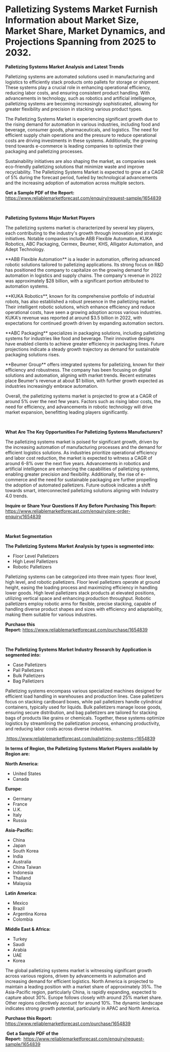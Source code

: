 <p><h1>Palletizing Systems Market Furnish Information about Market Size, Market Share, Market Dynamics, and Projections Spanning from 2025 to 2032.</h1></p><p><strong>Palletizing Systems Market Analysis and Latest Trends</strong></p>
<p><p>Palletizing systems are automated solutions used in manufacturing and logistics to efficiently stack products onto pallets for storage or shipment. These systems play a crucial role in enhancing operational efficiency, reducing labor costs, and ensuring consistent product handling. With advancements in technology, such as robotics and artificial intelligence, palletizing systems are becoming increasingly sophisticated, allowing for greater flexibility and precision in stacking various product types.</p><p>The Palletizing Systems Market is experiencing significant growth due to the rising demand for automation in various industries, including food and beverage, consumer goods, pharmaceuticals, and logistics. The need for efficient supply chain operations and the pressure to reduce operational costs are driving investments in these systems. Additionally, the growing trend towards e-commerce is leading companies to optimize their packaging and palletizing processes.</p><p>Sustainability initiatives are also shaping the market, as companies seek eco-friendly palletizing solutions that minimize waste and improve recyclability. The Palletizing Systems Market is expected to grow at a CAGR of 5% during the forecast period, fueled by technological advancements and the increasing adoption of automation across multiple sectors.</p></p>
<p><strong>Get a Sample PDF of the Report:&nbsp;</strong> <a href="https://www.reliablemarketforecast.com/enquiry/request-sample/1654839?utm_campaign=2457&utm_medium=2&utm_source=Github&utm_content=ia&utm_term=16042025&utm_id=palletizing-systems">https://www.reliablemarketforecast.com/enquiry/request-sample/1654839</a></p>
<p>&nbsp;</p>
<p><strong>Palletizing Systems Major Market Players</strong></p>
<p><p>The palletizing systems market is characterized by several key players, each contributing to the industry's growth through innovation and strategic initiatives. Notable companies include ABB Flexible Automation, KUKA Robotics, ABC Packaging, Cermex, Beumer, KHS, Alligator Automation, and Adept Technology.</p><p>**ABB Flexible Automation** is a leader in automation, offering advanced robotic solutions tailored to palletizing applications. Its strong focus on R&D has positioned the company to capitalize on the growing demand for automation in logistics and supply chains. The company's revenue in 2022 was approximately $28 billion, with a significant portion attributed to automation systems.</p><p>**KUKA Robotics**, known for its comprehensive portfolio of industrial robots, has also established a robust presence in the palletizing market. Their intelligent robotic solutions, which enhance efficiency and reduce operational costs, have seen a growing adoption across various industries. KUKA's revenue was reported at around $3.5 billion in 2022, with expectations for continued growth driven by expanding automation sectors.</p><p>**ABC Packaging** specializes in packaging solutions, including palletizing systems for industries like food and beverage. Their innovative designs have enabled clients to achieve greater efficiency in packaging lines. Future projections indicate a steady growth trajectory as demand for sustainable packaging solutions rises.</p><p>**Beumer Group** offers integrated systems for palletizing, known for their efficiency and robustness. The company has been focusing on digital solutions and automation, aligning with market trends. Recent estimates place Beumer's revenue at about $1 billion, with further growth expected as industries increasingly embrace automation.</p><p>Overall, the palletizing systems market is projected to grow at a CAGR of around 5% over the next few years. Factors such as rising labor costs, the need for efficiency, and advancements in robotic technology will drive market expansion, benefitting leading players significantly.</p></p>
<p>&nbsp;</p>
<p><strong>What Are The Key Opportunities For Palletizing Systems Manufacturers?</strong></p>
<p><p>The palletizing systems market is poised for significant growth, driven by the increasing automation of manufacturing processes and the demand for efficient logistics solutions. As industries prioritize operational efficiency and labor cost reduction, the market is expected to witness a CAGR of around 6-8% over the next five years. Advancements in robotics and artificial intelligence are enhancing the capabilities of palletizing systems, enabling greater precision and flexibility. Additionally, the rise of e-commerce and the need for sustainable packaging are further propelling the adoption of automated palletizers. Future outlook indicates a shift towards smart, interconnected palletizing solutions aligning with Industry 4.0 trends.</p></p>
<p><strong>Inquire or Share Your Questions If Any Before Purchasing This Report:</strong> <a href="https://www.reliablemarketforecast.com/enquiry/pre-order-enquiry/1654839?utm_campaign=2457&utm_medium=2&utm_source=Github&utm_content=ia&utm_term=16042025&utm_id=palletizing-systems">https://www.reliablemarketforecast.com/enquiry/pre-order-enquiry/1654839</a></p>
<p>&nbsp;</p>
<p><strong>Market Segmentation</strong></p>
<p><strong>The Palletizing Systems Market Analysis by types is segmented into:</strong></p>
<p><ul><li>Floor Level Palletizers</li><li>High Level Palletizers</li><li>Robotic Palletizers</li></ul></p>
<p><p>Palletizing systems can be categorized into three main types: floor level, high level, and robotic palletizers. Floor level palletizers operate at ground height, easing the loading process and maximizing efficiency in handling lower goods. High level palletizers stack products at elevated positions, utilizing vertical space and enhancing production throughput. Robotic palletizers employ robotic arms for flexible, precise stacking, capable of handling diverse product shapes and sizes with efficiency and adaptability, making them suitable for various industries.</p></p>
<p><strong>Purchase this Report:&nbsp;</strong><a href="https://www.reliablemarketforecast.com/purchase/1654839?utm_campaign=2457&utm_medium=2&utm_source=Github&utm_content=ia&utm_term=16042025&utm_id=palletizing-systems">https://www.reliablemarketforecast.com/purchase/1654839</a></p>
<p>&nbsp;</p>
<p><strong>The Palletizing Systems Market Industry Research by Application is segmented into:</strong></p>
<p><ul><li>Case Palletizers</li><li>Pail Palletizers</li><li>Bulk Palletizers</li><li>Bag Palletizers</li></ul></p>
<p><p>Palletizing systems encompass various specialized machines designed for efficient load handling in warehouses and production lines. Case palletizers focus on stacking cardboard boxes, while pail palletizers handle cylindrical containers, typically used for liquids. Bulk palletizers manage loose goods, ensuring secure distribution, and bag palletizers are tailored for stacking bags of products like grains or chemicals. Together, these systems optimize logistics by streamlining the palletization process, enhancing productivity, and reducing labor costs across diverse industries.</p></p>
<p><a href="https://www.reliablemarketforecast.com/palletizing-systems-r1654839?utm_campaign=2457&utm_medium=2&utm_source=Github&utm_content=ia&utm_term=16042025&utm_id=palletizing-systems">&nbsp;https://www.reliablemarketforecast.com/palletizing-systems-r1654839</a></p>
<p><strong>In terms of Region, the Palletizing Systems Market Players available by Region are:</strong></p>
<p>
    <p> <strong> North America: </strong>
        <ul>
            <li>United States</li>
            <li>Canada</li>
        </ul>
        </p> 
    <p> <strong> Europe: </strong>
        <ul>
            <li>Germany</li>
            <li>France</li>
            <li>U.K.</li>
            <li>Italy</li>
            <li>Russia</li>
        </ul>
        </p> 
    <p> <strong> Asia-Pacific: </strong>
        <ul>
            <li>China</li>
            <li>Japan</li>
            <li>South Korea</li>
            <li>India</li>
            <li>Australia</li>
            <li>China Taiwan</li>
            <li>Indonesia</li>
            <li>Thailand</li>
            <li>Malaysia</li>
        </ul>
        </p> 
    <p> <strong> Latin America: </strong>
        <ul>
            <li>Mexico</li>
            <li>Brazil</li>
            <li>Argentina Korea</li>
            <li>Colombia</li>
        </ul>
        </p> 
    <p> <strong> Middle East & Africa: </strong>
        <ul>
            <li>Turkey</li>
            <li>Saudi</li>
            <li>Arabia</li>
            <li>UAE</li>
            <li>Korea</li>
        </ul>
    </p>
    </p>
<p><p>The global palletizing systems market is witnessing significant growth across various regions, driven by advancements in automation and increasing demand for efficient logistics. North America is projected to maintain a leading position with a market share of approximately 35%. The Asia-Pacific region, particularly China, is rapidly expanding, expected to capture about 30%. Europe follows closely with around 25% market share. Other regions collectively account for around 10%. The dynamic landscape indicates strong growth potential, particularly in APAC and North America.</p></p>
<p><strong>Purchase this Report: </strong><a href="https://www.reliablemarketforecast.com/purchase/1654839?utm_campaign=2457&utm_medium=2&utm_source=Github&utm_content=ia&utm_term=16042025&utm_id=palletizing-systems">https://www.reliablemarketforecast.com/purchase/1654839</a></p>
<p>&nbsp;<strong>Get a Sample PDF of the Report:&nbsp;&nbsp;</strong><a href="https://www.reliablemarketforecast.com/enquiry/request-sample/1654839?utm_campaign=2457&utm_medium=2&utm_source=Github&utm_content=ia&utm_term=16042025&utm_id=palletizing-systems">https://www.reliablemarketforecast.com/enquiry/request-sample/1654839</a></p>
<p><strong></strong></p>
<p><p></p><p></p><p></p></p>